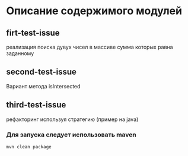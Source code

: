 # Описание содержимого модулей

## firt-test-issue
 реализация поиска дувух чисел в массиве сумма которых равна заданному

## second-test-issue
 Вариант метода isIntersected 

## third-test-issue
 рефакторинг используя стратегию (пример на java)

### Для запуска следует использовать maven
    mvn clean package
